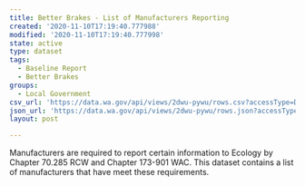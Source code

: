 ```yaml
---
title: Better Brakes - List of Manufacturers Reporting
created: '2020-11-10T17:19:40.777988'
modified: '2020-11-10T17:19:40.777998'
state: active
type: dataset
tags:
  - Baseline Report
  - Better Brakes
groups:
  - Local Government
csv_url: 'https://data.wa.gov/api/views/2dwu-pywu/rows.csv?accessType=DOWNLOAD'
json_url: 'https://data.wa.gov/api/views/2dwu-pywu/rows.json?accessType=DOWNLOAD'
layout: post

---
```

Manufacturers are required to report certain information to Ecology by Chapter 70.285 RCW and Chapter 173-901 WAC.  This dataset contains a list of manufacturers that have meet these requirements.
